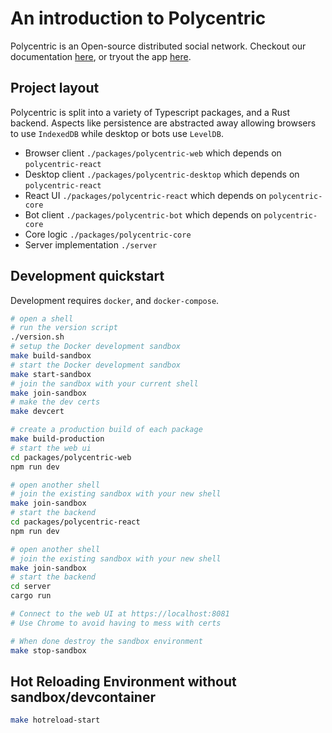 # An introduction to Polycentric

Polycentric is an Open-source distributed social network. Checkout our documentation [here](https://docs.polycentric.io), or tryout the app [here](https://polycentric.io).

## Project layout

Polycentric is split into a variety of Typescript packages, and a Rust backend. Aspects like persistence are abstracted away allowing browsers to use `IndexedDB` while desktop or bots use `LevelDB`.

- Browser client `./packages/polycentric-web` which depends on `polycentric-react`
- Desktop client `./packages/polycentric-desktop` which depends on `polycentric-react`
- React UI `./packages/polycentric-react` which depends on `polycentric-core`
- Bot client `./packages/polycentric-bot` which depends on `polycentric-core`
- Core logic `./packages/polycentric-core`
- Server implementation `./server`

## Development quickstart

Development requires `docker`, and `docker-compose`.

```bash
# open a shell
# run the version script
./version.sh
# setup the Docker development sandbox
make build-sandbox
# start the Docker development sandbox
make start-sandbox
# join the sandbox with your current shell
make join-sandbox
# make the dev certs
make devcert

# create a production build of each package
make build-production
# start the web ui
cd packages/polycentric-web
npm run dev

# open another shell
# join the existing sandbox with your new shell
make join-sandbox
# start the backend
cd packages/polycentric-react
npm run dev

# open another shell
# join the existing sandbox with your new shell
make join-sandbox
# start the backend
cd server
cargo run

# Connect to the web UI at https://localhost:8081
# Use Chrome to avoid having to mess with certs

# When done destroy the sandbox environment
make stop-sandbox
```


## Hot Reloading Environment without sandbox/devcontainer

``` sh
make hotreload-start
```